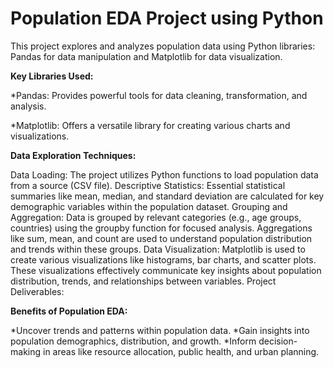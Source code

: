 # Population EDA Project using Python
This project explores and analyzes population data using Python libraries: Pandas for data manipulation and Matplotlib for data visualization.

**Key Libraries Used:**

*Pandas: Provides powerful tools for data cleaning, transformation, and analysis.

*Matplotlib: Offers a versatile library for creating various charts and visualizations.

**Data Exploration Techniques:**

Data Loading: The project utilizes Python functions to load population data from a source (CSV file). 
Descriptive Statistics: Essential statistical summaries like mean, median, and standard deviation are calculated for key demographic variables within the population dataset.
Grouping and Aggregation: Data is grouped by relevant categories (e.g., age groups, countries) using the groupby function for focused analysis. Aggregations like sum, mean, and count are used to understand population distribution and trends within these groups.
Data Visualization: Matplotlib is used to create various visualizations like histograms, bar charts, and scatter plots. These visualizations effectively communicate key insights about population distribution, trends, and relationships between variables.
Project Deliverables:

**Benefits of Population EDA:**

*Uncover trends and patterns within population data.
*Gain insights into population demographics, distribution, and growth.
*Inform decision-making in areas like resource allocation, public health, and urban planning.
